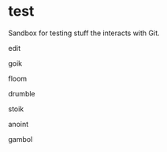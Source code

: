 test
====

Sandbox for testing stuff the interacts with Git.

edit

goik

floom

drumble

stoik

anoint

gambol
